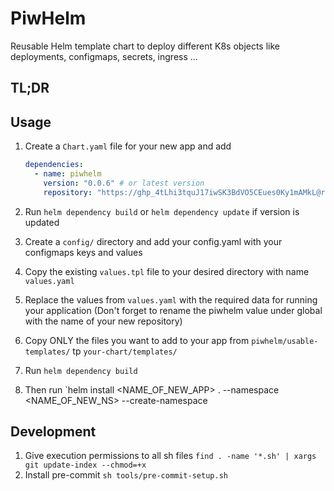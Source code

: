 # PiwHelm

Reusable Helm template chart to deploy different K8s objects like deployments, configmaps, secrets, ingress ...

## TL;DR

## Usage

1. Create a `Chart.yaml` file for your new app and add

    ```yaml
    dependencies:
      - name: piwhelm
        version: "0.0.6" # or latest version 
        repository: "https://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@raw.githubusercontent.com/Piwero/helm_git_repo/master" 
    ```

2. Run `helm dependency build` or `helm dependency update` if version is updated
3. Create a `config/` directory and add your config.yaml with your configmaps keys and values
4. Copy the existing `values.tpl` file to your desired directory with name `values.yaml`
5. Replace the values from `values.yaml` with the required data for running your application (Don't forget to rename the piwhelm value under global with the name of your new repository)
6. Copy ONLY the files you want to add to your app from `piwhelm/usable-templates/` tp `your-chart/templates/`
7. Run `helm dependency build`
8. Then run `helm install <NAME_OF_NEW_APP> . --namespace <NAME_OF_NEW_NS> --create-namespace

## Development

1. Give execution permissions to all sh files
`find . -name '*.sh' | xargs git update-index --chmod=+x`
2. Install pre-commit
`sh tools/pre-commit-setup.sh`
